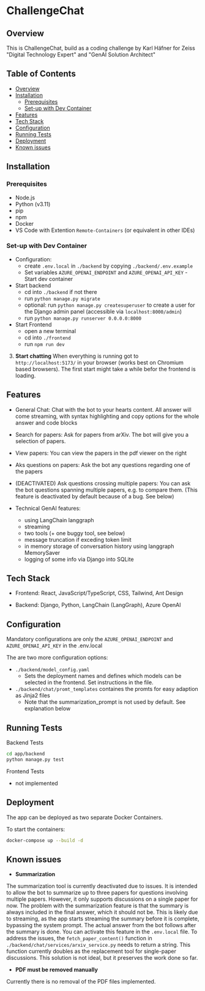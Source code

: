 # ChallengeChat

## Overview
This is ChallengeChat, build as a coding challenge by Karl Häfner for Zeiss "Digital Technology Expert" and "GenAI Solution Architect" 

## Table of Contents
- [Overview](#overview)
- [Installation](#installation)
  - [Prerequisites](#prerequisites)
  - [Set-up with Dev Container](#set-up-with-dev-container)
- [Features](#features)
- [Tech Stack](#tech-stack)
- [Configuration](#configuration)
- [Running Tests](#running-tests)
- [Deployment](#deployment)
- [Known issues](#known-issues)

## Installation

### Prerequisites
- Node.js
- Python (v3.11)
- pip
- npm 
- Docker
- VS Code with Extention `Remote-Containers` (or equivalent in other IDEs)

### Set-up with Dev Container
   - Configuration:
      - create `.env.local` in `./backend` by copying `./backend/.env.example`
      - Set variables `AZURE_OPENAI_ENDPOINT` and `AZURE_OPENAI_API_KEY`
	- Start dev container
   - Start backend
      - cd into `./backend` if not there
      - run `python manage.py migrate`
      - optional: run `python manage.py createsuperuser` to create a user for the Django admin panel (accessible via `localhost:8000/admin`)
      - run `python manage.py runserver 0.0.0.0:8000`
   - Start Frontend
      - open a new terminal 
      - cd into `./frontend`
      - run `npm run dev`

3. **Start chatting**
   When everything is running got to `http://localhost:5173/` in your browser (works best on Chromium based browsers). The first start might take a while befor the frontend is loading.

## Features
   - General Chat: Chat with the bot to your hearts content. All answer will come streaming, with syntax highlighting and copy options for the whole answer and code blocks 
   - Search for papers: Ask for papers from arXiv. The bot will give you a selection of papers.
   - View papers: You can view the papers in the pdf viewer on the right
   - Aks questions on papers: Ask the bot any questions regarding one of the papers
   - (DEACTIVATED) Ask questions crossing multiple papers: You can ask the bot questions spanning multiple papers, e.g. to compare them. (This feature is deactivated by default because of a bug. See below)

- Technical GenAI features:
   - using LangChain langgraph
   - streaming
   - two tools (+ one buggy tool, see below)
   - message truncation if exceding token limit
   - in memory storage of conversation history using langgraph MemorySaver
   - logging of some info via Django into SQLite

## Tech Stack
- Frontend: React, JavaScript/TypeScript, CSS, Tailwind, Ant Design

- Backend: Django, Python, LangChain (LangGraph), Azure OpenAI

## Configuration
Mandatory configurations are only the `AZURE_OPENAI_ENDPOINT` and `AZURE_OPENAI_API_KEY` in the .env.local

The are two more configuration options:
- `./backend/model_config.yaml` 
   - Sets the deployment names and defines which models can be selected in the frontend. Set instructions in the file.
- `./backend/chat/promt_templates` containes the promts for easy adaption as Jinja2 files
   - Note that the summarization_prompt is not used by default. See explanation below

## Running Tests
Backend Tests

```bash
cd app/backend
python manage.py test
```
Frontend Tests

- not implemented

## Deployment

The app can be deployed as two separate Docker Containers.

To start the containers:
```bash
docker-compose up --build -d
```

## Known issues

- **Summarization**

The summarization tool is currently deactivated due to issues. It is intended to allow the bot to summarize up to three papers for questions involving multiple papers. However, it only supports discussions on a single paper for now.
The problem with the summarization feature is that the summary is always included in the final answer, which it should not be. This is likely due to streaming, as the app starts streaming the summary before it is complete, bypassing the system prompt. The actual answer from the bot follows after the summary is done.
You can activate this feature in the `.env.local` file. To address the issues, the `fetch_paper_content()` function in `./backend/chat/services/arxiv_service.py` needs to return a string. This function currently doubles as the replacement tool for single-paper discussions. This solution is not ideal, but it preserves the work done so far.

- **PDF must be removed manually**

Currently there is no removal of the PDF files implemented.
